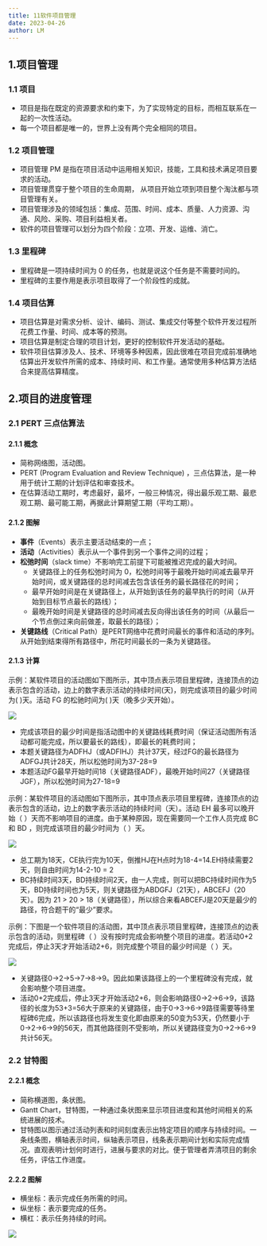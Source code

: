 ```yaml
---
title: 11软件项目管理
date: 2023-04-26
author: LM
---
```


## 1.项目管理

### 1.1 项目

- 项目是指在既定的资源要求和约束下，为了实现特定的目标，而相互联系在一起的一次性活动。
- 每一个项目都是唯一的，世界上没有两个完全相同的项目。

### 1.2 项目管理

- 项目管理 PM 是指在项目活动中运用相关知识，技能，工具和技术满足项目要求的活动。
- 项目管理贯穿于整个项目的生命周期， 从项目开始立项到项目整个淘汰都与项目管理有关。
- 项目管理涉及的领域包括：集成、范围、时间、成本、质量、人力资源、沟通、风险、采购、项目利益相关者。
- 软件的项目管理可以划分为四个阶段：立项、开发、运维、消亡。

### 1.3 里程碑

- 里程碑是一项持续时间为 0 的任务，也就是说这个任务是不需要时间的。
- 里程碑的主要作用是表示项目取得了一个阶段性的成就。

### 1.4 项目估算

- 项目估算是对需求分析、设计、编码、测试、集成交付等整个软件开发过程所花费工作量、时间、成本等的预测。
- 项目估算是制定合理的项目计划，更好的控制软件开发活动的基础。
- 软件项目估算涉及人、技术、环境等多种因素，因此很难在项目完成前准确地估算出开发软件所需的成本、持续时间、和工作量。通常使用多种估算方法结合来提高估算精度。

## 2.项目的进度管理

### 2.1 PERT 三点估算法

#### 2.1.1 概念

- 简称网络图，活动图。
- PERT (Program Evaluation and Review Technique) ，三点估算法，是一种用于统计工期的计划评估和审查技术。
- 在估算活动工期时，考虑最好，最坏，一般三种情况，得出最乐观工期、最悲观工期、最可能工期，再据此计算期望工期（平均工期）。

#### 2.1.2 图解

- **事件**（Events）表示主要活动结束的一点；
- **活动**（Activities）表示从一个事件到另一个事件之间的过程；
- **松弛时间**（slack time）不影响完工前提下可能被推迟完成的最大时间。
  - 关键路径上的任务松弛时间为 0，松弛时间等于最晚开始时间减去最早开始时间，或关键路径的总时间减去包含该任务的最长路径花的时间；
  - 最早开始时间是在关键路径上，从开始到该任务的最早执行的时间（从开始到目标节点最长的路线）；
  - 最晚开始时间是关键路径的总时间减去反向得出该任务的时间（从最后一个节点倒过来向前做差，取最长的路径）；
- **关键路线**（Critical Path）是PERT网络中花费时间最长的事件和活动的序列。从开始到结束得所有路径中，所花时间最长的一条为关键路径。

#### 2.1.3 计算

示例：某软件项目的活动图如下图所示，其中顶点表示项目里程碑，连接顶点的边表示包含的活动，边上的数字表示活动的持续时间(天)，则完成该项目的最少时间为( )天。活动 FG 的松驰时间为( )天（晚多少天开始）。

![](/images/drawingbed/img/202307041001185.png)

- 完成该项目的最少时间是指活动图中的关键路线耗费时间（保证活动图所有活动都可能完成，所以要最长的路线），即最长的耗费时间；
- 本题关键路径为ADFHJ（或ADFIHJ）共计37天，经过FG的最长路径为ADFGJ共计28天，所以松弛时间为37-28=9
- 本题活动FG最早开始时间18（关键路径ADF），最晚开始时间27（关键路径JGF），所以松弛时间为27-18=9

示例：某软件项目的活动图如下图所示，其中顶点表示项目里程碑，连接顶点的边表示包含的活动，边上的数字表示活动的持续时间（天）。活动  EH 最多可以晚开始（ ）天而不影响项目的进度。由于某种原因，现在需要同一个工作人员完成 BC 和 BD ，则完成该项目的最少时间为（ ）天。

![](/images/drawingbed/img/202307041001520.png)

- 总工期为18天，CE执行完为10天，倒推HJ在H点时为18-4=14.EH持续需要2天，则自由时间为14-2-10 = 2
- BC持续时间3天，BD持续时间2天，由一人完成，则可以把BC持续时间作为5天，BD持续时间也为5天，则关键路径为ABDGFJ（21天），ABCEFJ（20天）。因为 21 > 20 > 18（关键路径），所以综合来看ABCEFJ是20天是最少的路径，符合题干的“最少”要求。

示例：下图是一个软件项目的活动图，其中顶点表示项目里程碑，连接顶点的边表示包含的活动，则里程碑（  ）没有按时完成会影响整个项目的进度。若活动0+2完成后，停止3天才开始活动2+6，则完成整个项目的最少时间是（  ）天。

![](/images/drawingbed/img/202307041001929.png)

- 关键路径0→2→5→7→8→9。因此如果该路径上的一个里程碑没有完成，就会影响整个项目进度。
- 活动0+2完成后，停止3天才开始活动2+6，则会影响路径0→2→6→9，该路径的长度为53+3=56大于原来的关键路径，由于0→3→6→9路径需要等待里程碑6完成，所以该路径也将发生变化即由原来的50变为53天，仍然要小于0→2→6→9的56天，而其他路径则不受影响，所以关键路径变为0→2→6→9共计56天。                

### 2.2 甘特图

#### 2.2.1 概念

- 简称横道图，条状图。
- Gantt Chart，甘特图，一种通过条状图来显示项目进度和其他时间相关的系统进展的技术。
- 甘特图以图示通过活动列表和时间刻度表示出特定项目的顺序与持续时间。一条线条图，横轴表示时间，纵轴表示项目，线条表示期间计划和实际完成情况。直观表明计划何时进行，进展与要求的对比。便于管理者弄清项目的剩余任务，评估工作进度。

#### 2.2.2 图解

- 横坐标：表示完成任务所需的时间。
- 纵坐标：表示要完成的任务。
- 横杠：表示任务持续的时间。

![](/images/drawingbed/img/202309191417001.png)